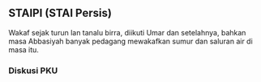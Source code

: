 ## STAIPI (STAI Persis)
Wakaf sejak turun lan tanalu birra, diikuti Umar dan setelahnya, bahkan masa Abbasiyah banyak pedagang mewakafkan sumur dan saluran air di masa itu.

### Diskusi PKU
